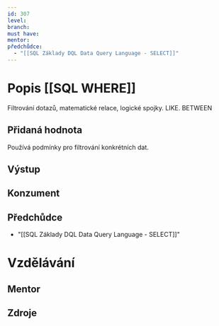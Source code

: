 ```yaml
---
id: 307
level: 
branch: 
must have: 
mentor: 
předchůdce: 
  - "[[SQL Základy DQL Data Query Language - SELECT]]"
---
```



# Popis [[SQL WHERE]]
Filtrování dotazů, matematické relace, logické spojky. LIKE. BETWEEN

## Přidaná hodnota
Používá podmínky pro filtrování konkrétních dat. 

## Výstup


## Konzument


## Předchůdce

  - "[[SQL Základy DQL Data Query Language - SELECT]]"

# Vzdělávání


## Mentor


## Zdroje